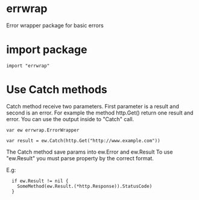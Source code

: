 # errwrap
Error wrapper package for basic errors

# import package

```
import "errwrap"
```

# Use Catch methods

Catch method  receive two parameters. First parameter is a result and second is an error.
For example the method http.Get() return one result and error. You can use the output inside to "Catch" call.

```
var ew errwrap.ErrorWrapper

var result = ew.Catch(http.Get("http://www.example.com"))
```

The Catch method save params into ew.Error and ew.Result
To use "ew.Result" you must parse property by the correct format.

E.g:
```
  if ew.Result != nil {
    SomeMethod(ew.Result.(*http.Response)).StatusCode)
  }
```


